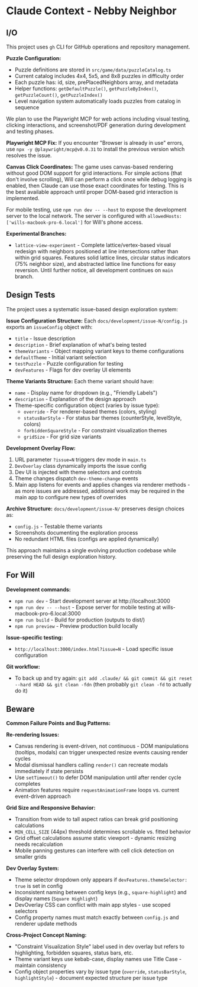 # Claude Context - Nebby Neighbor

## I/O

This project uses `gh` CLI for GitHub operations and repository management.

**Puzzle Configuration:**
- Puzzle definitions are stored in `src/game/data/puzzleCatalog.ts`
- Current catalog includes 4x4, 5x5, and 8x8 puzzles in difficulty order
- Each puzzle has: id, size, prePlacedNeighbors array, and metadata
- Helper functions: `getDefaultPuzzle()`, `getPuzzleByIndex()`, `getPuzzleCount()`, `getPuzzleIndex()`
- Level navigation system automatically loads puzzles from catalog in sequence

We plan to use the Playwright MCP for web actions including visual testing, clicking interactions, and screenshot/PDF generation during development and testing phases.

**Playwright MCP Fix:** If you encounter "Browser is already in use" errors, use `npx -y @playwright/mcp@v0.0.31` to install the previous version which resolves the issue.

**Canvas Click Coordinates:** The game uses canvas-based rendering without good DOM support for grid interactions. For simple actions (that don't involve scrolling), Will can perform a click once while debug logging is enabled, then Claude can use those exact coordinates for testing. This is the best available approach until proper DOM-based grid interaction is implemented.

For mobile testing, use `npm run dev -- --host` to expose the development server to the local network. The server is configured with `allowedHosts: ['wills-macbook-pro-6.local']` for Will's phone access.

**Experimental Branches:**
- `lattice-view-experiment` - Complete lattice/vertex-based visual redesign with neighbors positioned at line intersections rather than within grid squares. Features solid lattice lines, circular status indicators (75% neighbor size), and abstracted lattice line functions for easy reversion. Until further notice, all development continues on `main` branch.

## Design Tests

The project uses a systematic issue-based design exploration system:

**Issue Configuration Structure:**
Each `docs/development/issue-N/config.js` exports an `issueConfig` object with:
- `title` - Issue description
- `description` - Brief explanation of what's being tested
- `themeVariants` - Object mapping variant keys to theme configurations
- `defaultTheme` - Initial variant selection
- `testPuzzle` - Puzzle configuration for testing
- `devFeatures` - Flags for dev overlay UI elements

**Theme Variants Structure:**
Each theme variant should have:
- `name` - Display name for dropdown (e.g., "Friendly Labels")
- `description` - Explanation of the design approach
- Theme-specific configuration object (varies by issue type):
  - `override` - For renderer-based themes (colors, styling)
  - `statusBarStyle` - For status bar themes (counterStyle, levelStyle, colors)
  - `forbiddenSquareStyle` - For constraint visualization themes
  - `gridSize` - For grid size variants

**Development Overlay Flow:**
1. URL parameter `?issue=N` triggers dev mode in `main.ts`
2. `DevOverlay` class dynamically imports the issue config
3. Dev UI is injected with theme selectors and controls
4. Theme changes dispatch `dev-theme-change` events
5. Main app listens for events and applies changes via renderer methods - as more issues are addressed, additional work may be required in the main app to configure new types of overrides

**Archive Structure:**
`docs/development/issue-N/` preserves design choices as:
- `config.js` - Testable theme variants
- Screenshots documenting the exploration process
- No redundant HTML files (configs are applied dynamically)

This approach maintains a single evolving production codebase while preserving the full design exploration history.

## For Will

**Development commands:**
- `npm run dev` - Start development server at http://localhost:3000
- `npm run dev -- --host` - Expose server for mobile testing at wills-macbook-pro-6.local:3000
- `npm run build` - Build for production (outputs to dist/)
- `npm run preview` - Preview production build locally

**Issue-specific testing:**
- `http://localhost:3000/index.html?issue=N` - Load specific issue configuration

**Git workflow:**
- To back up and try again: `git add .claude/ && git commit && git reset --hard HEAD && git clean -fdn` (then probably `git clean -fd` to actually do it)

## Beware

**Common Failure Points and Bug Patterns:**

**Re-rendering Issues:**
- Canvas rendering is event-driven, not continuous - DOM manipulations (tooltips, modals) can trigger unexpected resize events causing render cycles
- Modal dismissal handlers calling `render()` can recreate modals immediately if state persists
- Use `setTimeout()` to defer DOM manipulation until after render cycle completes
- Animation features require `requestAnimationFrame` loops vs. current event-driven approach

**Grid Size and Responsive Behavior:**
- Transition from wide to tall aspect ratios can break grid positioning calculations  
- `MIN_CELL_SIZE` (44px) threshold determines scrollable vs. fitted behavior
- Grid offset calculations assume static viewport - dynamic resizing needs recalculation
- Mobile panning gestures can interfere with cell click detection on smaller grids

**Dev Overlay System:**
- Theme selector dropdown only appears if `devFeatures.themeSelector: true` is set in config
- Inconsistent naming between config keys (e.g., `square-highlight`) and display names (`Square Highlight`)
- DevOverlay CSS can conflict with main app styles - use scoped selectors
- Config property names must match exactly between `config.js` and renderer update methods

**Cross-Project Concept Naming:**
- "Constraint Visualization Style" label used in dev overlay but refers to highlighting, forbidden squares, status bars, etc.
- Theme variant keys use kebab-case, display names use Title Case - maintain consistency
- Config object properties vary by issue type (`override`, `statusBarStyle`, `highlightStyle`) - document expected structure per issue type
